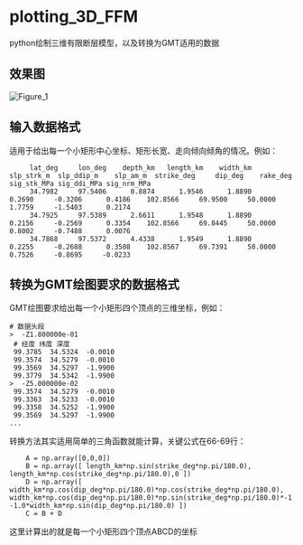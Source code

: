 # plotting_3D_FFM
 python绘制三维有限断层模型，以及转换为GMT适用的数据

## 效果图
![Figure_1](https://github.com/CovMat/plotting_3D_FFM/assets/26203721/c5f62882-e758-4300-85a8-e54375d53bbf)

## 输入数据格式
适用于给出每一个小矩形中心坐标、矩形长宽、走向倾向倾角的情况。例如：
```
     lat_deg     lon_deg    depth_km   length_km    width_km  slp_strk_m  slp_ddip_m    slp_am_m  strike_deg     dip_deg    rake_deg sig_stk_MPa sig_ddi_MPa sig_nrm_MPa
     34.7982     97.5406      0.8874      1.9546      1.8890      0.2690     -0.3206      0.4186    102.8566     69.9500     50.0000      1.7759     -1.5403      0.2174
     34.7925     97.5389      2.6611      1.9548      1.8890      0.2156     -0.2569      0.3354    102.8566     69.8445     50.0000      0.8002     -0.7488      0.0076
     34.7868     97.5372      4.4338      1.9549      1.8890      0.2255     -0.2688      0.3508    102.8567     69.7391     50.0000      0.7526     -0.8695     -0.0233

```

## 转换为GMT绘图要求的数据格式
GMT绘图要求给出每一个小矩形四个顶点的三维坐标，例如：
```
# 数据头段
>  -Z1.800000e-01
 # 经度 纬度 深度
 99.3785  34.5324  -0.0010
 99.3574  34.5279  -0.0010
 99.3569  34.5297  -1.9900
 99.3779  34.5342  -1.9900
>  -Z5.000000e-02
 99.3574  34.5279  -0.0010
 99.3363  34.5233  -0.0010
 99.3358  34.5252  -1.9900
 99.3569  34.5297  -1.9900
...
```

转换方法其实适用简单的三角函数就能计算，关键公式在66-69行：
```
    A = np.array([0,0,0])
    B = np.array([ length_km*np.sin(strike_deg*np.pi/180.0), length_km*np.cos(strike_deg*np.pi/180.0),0 ])
    D = np.array([ width_km*np.cos(dip_deg*np.pi/180.0)*np.cos(strike_deg*np.pi/180.0), width_km*np.cos(dip_deg*np.pi/180.0)*np.sin(strike_deg*np.pi/180.0)*-1.0, -1.0*width_km*np.sin(dip_deg*np.pi/180.0) ])
    C = B + D
```
这里计算出的就是每一个小矩形四个顶点ABCD的坐标
